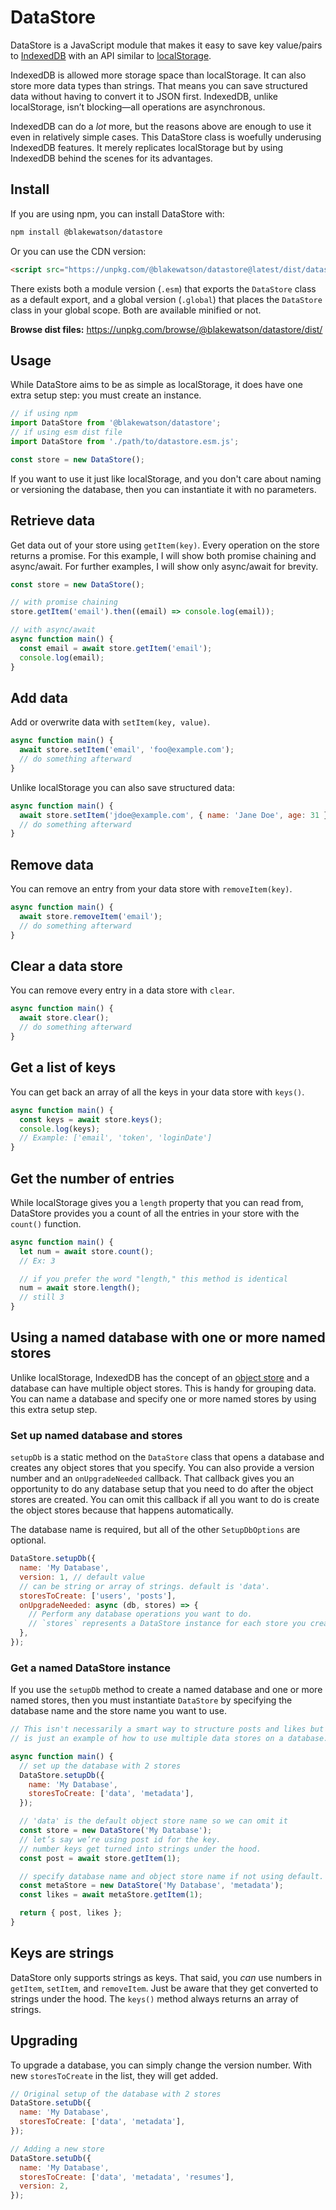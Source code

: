 # DataStore

DataStore is a JavaScript module that makes it easy to save key value/pairs to [IndexedDB](https://developer.mozilla.org/en-US/docs/Web/API/IndexedDB_API) with an API similar to [localStorage](https://developer.mozilla.org/en-US/docs/Web/API/Window/localStorage).

IndexedDB is allowed more storage space than localStorage. It can also store more data types than strings. That means you can save structured data without having to convert it to JSON first. IndexedDB, unlike localStorage, isn’t blocking—all operations are asynchronous.

IndexedDB can do a _lot_ more, but the reasons above are enough to use it even in relatively simple cases. This DataStore class is woefully underusing IndexedDB features. It merely replicates localStorage but by using IndexedDB behind the scenes for its advantages.

## Install

If you are using npm, you can install DataStore with:

```bash
npm install @blakewatson/datastore
```

Or you can use the CDN version:

```html
<script src="https://unpkg.com/@blakewatson/datastore@latest/dist/datastore.global.min.js"></script>
```

There exists both a module version (`.esm`) that exports the `DataStore` class as a default export, and a global version (`.global`) that places the `DataStore` class in your global scope. Both are available minified or not.

**Browse dist files:** <https://unpkg.com/browse/@blakewatson/datastore/dist/>

## Usage

While DataStore aims to be as simple as localStorage, it does have one extra setup step: you must create an instance.

```js
// if using npm
import DataStore from '@blakewatson/datastore';
// if using esm dist file
import DataStore from './path/to/datastore.esm.js';

const store = new DataStore();
```

If you want to use it just like localStorage, and you don't care about naming or versioning the database, then you can instantiate it with no parameters.

## Retrieve data

Get data out of your store using `getItem(key)`. Every operation on the store returns a promise. For this example, I will show both promise chaining and async/await. For further examples, I will show only async/await for brevity.

```js
const store = new DataStore();

// with promise chaining
store.getItem('email').then((email) => console.log(email));

// with async/await
async function main() {
  const email = await store.getItem('email');
  console.log(email);
}
```

## Add data

Add or overwrite data with `setItem(key, value)`.

```js
async function main() {
  await store.setItem('email', 'foo@example.com');
  // do something afterward
}
```

Unlike localStorage you can also save structured data:

```js
async function main() {
  await store.setItem('jdoe@example.com', { name: 'Jane Doe', age: 31 });
  // do something afterward
}
```

## Remove data

You can remove an entry from your data store with `removeItem(key)`.

```js
async function main() {
  await store.removeItem('email');
  // do something afterward
}
```

## Clear a data store

You can remove every entry in a data store with `clear`.

```js
async function main() {
  await store.clear();
  // do something afterward
}
```

## Get a list of keys

You can get back an array of all the keys in your data store with `keys()`.

```js
async function main() {
  const keys = await store.keys();
  console.log(keys);
  // Example: ['email', 'token', 'loginDate']
}
```

## Get the number of entries

While localStorage gives you a `length` property that you can read from, DataStore provides you a count of all the entries in your store with the `count()` function.

```js
async function main() {
  let num = await store.count();
  // Ex: 3

  // if you prefer the word "length," this method is identical
  num = await store.length();
  // still 3
}
```

## Using a named database with one or more named stores

Unlike localStorage, IndexedDB has the concept of an [object store](https://developer.mozilla.org/en-US/docs/Web/API/IDBObjectStore) and a database can have multiple object stores. This is handy for grouping data. You can name a database and specify one or more named stores by using this extra setup step.

### Set up named database and stores

`setupDb` is a static method on the `DataStore` class that opens a database and creates any object stores that you specify. You can also provide a version number and an `onUpgradeNeeded` callback. That callback gives you an opportunity to do any database setup that you need to do after the object stores are created. You can omit this callback if all you want to do is create the object stores because that happens automatically.

The database name is required, but all of the other `SetupDbOptions` are optional.

```js
DataStore.setupDb({
  name: 'My Database',
  version: 1, // default value
  // can be string or array of strings. default is 'data'.
  storesToCreate: ['users', 'posts'],
  onUpgradeNeeded: async (db, stores) => {
    // Perform any database operations you want to do.
    // `stores` represents a DataStore instance for each store you created.
  },
});
```

### Get a named DataStore instance

If you use the `setupDb` method to create a named database and one or more named stores, then you must instantiate `DataStore` by specifying the database name and the store name you want to use.

```js
// This isn't necessarily a smart way to structure posts and likes but
// is just an example of how to use multiple data stores on a database.

async function main() {
  // set up the database with 2 stores
  DataStore.setupDb({
    name: 'My Database',
    storesToCreate: ['data', 'metadata'],
  });

  // 'data' is the default object store name so we can omit it
  const store = new DataStore('My Database');
  // let’s say we’re using post id for the key.
  // number keys get turned into strings under the hood.
  const post = await store.getItem(1);

  // specify database name and object store name if not using default.
  const metaStore = new DataStore('My Database', 'metadata');
  const likes = await metaStore.getItem(1);

  return { post, likes };
}
```

## Keys are strings

DataStore only supports strings as keys. That said, you _can_ use numbers in `getItem`, `setItem`, and `removeItem`. Just be aware that they get converted to strings under the hood. The `keys()` method always returns an array of strings.

## Upgrading

To upgrade a database, you can simply change the version number. With new `storesToCreate` in the list, they will get added.

```javascript
// Original setup of the database with 2 stores
DataStore.setuDb({
  name: 'My Database',
  storesToCreate: ['data', 'metadata'],
});

// Adding a new store
DataStore.setuDb({
  name: 'My Database',
  storesToCreate: ['data', 'metadata', 'resumes'],
  version: 2,
});
```
